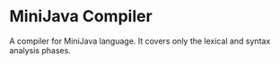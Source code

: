 # MiniJava Compiler
A compiler for MiniJava language. It covers only the lexical and syntax analysis phases.

